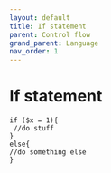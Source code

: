```yaml
---
layout: default
title: If statement
parent: Control flow
grand_parent: Language
nav_order: 1
---
```


# If statement
```
if ($x = 1){
 //do stuff    
}
else{
//do something else    
}
```

